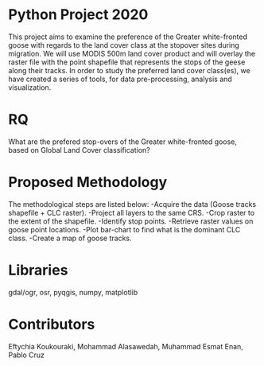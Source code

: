# Python Project 2020
This project aims to examine the preference of the Greater white-fronted goose with regards to the land cover class at the stopover sites during migration. We will use MODIS  500m land cover product and will overlay the raster file with the point shapefile that represents the stops of the geese along their tracks. In order to study the preferred land cover class(es), we have created a series of tools, for data pre-processing, analysis and visualization.

# RQ
What are the prefered stop-overs of the Greater white-fronted goose, based on Global Land Cover classification?

# Proposed Methodology
The methodological steps are listed below:
  -Acquire the data (Goose tracks shapefile + CLC raster).
  -Project all layers to the same CRS.
  -Crop raster to the extent of the shapefile.
  -Identify stop points.
  -Retrieve raster values on goose point locations.
  -Plot bar-chart to find what is the dominant CLC class.
  -Create a map of goose tracks.


# Libraries 
gdal/ogr, osr, pyqgis, numpy, matplotlib

# Contributors
Eftychia Koukouraki, Mohammad Alasawedah, Muhammad Esmat Enan, Pablo Cruz

